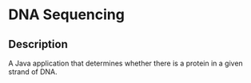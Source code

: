 # DNA Sequencing
## Description
A Java application that determines whether there is a protein in a given strand of DNA.